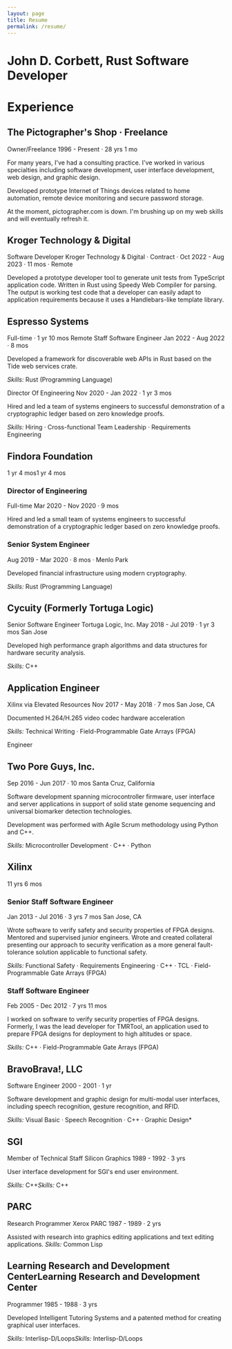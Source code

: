 ```yaml
---
layout: page
title: Resume
permalink: /resume/
---
```


# John D. Corbett, Rust Software Developer

# Experience

## The Pictographer's Shop · Freelance
Owner/Freelance 1996 - Present · 28 yrs 1 mo

For many years, I've had a consulting practice. I've worked
in various specialties including software development, user
interface development, web design, and graphic design.

Developed prototype Internet of Things devices related to
home automation, remote device monitoring and secure
password storage. 

At the moment, pictographer.com is down. I'm brushing up on my web
skills and will eventually refresh it.

## Kroger Technology & Digital
Software Developer
Kroger Technology & Digital · Contract · Oct 2022 - Aug 2023 · 11 mos · Remote

Developed a prototype developer tool to generate unit tests from
TypeScript application code. Written in Rust using Speedy Web Compiler
for parsing. The output is working test code that a developer can
easily adapt to application requirements because it uses a
Handlebars-like template library.

## Espresso Systems
Full-time · 1 yr 10 mos Remote
Staff Software Engineer
Jan 2022 - Aug 2022 · 8 mos

Developed a framework for discoverable web APIs in
Rust based on the Tide web services crate.

*Skills:* Rust (Programming Language)

Director Of Engineering
Nov 2020 - Jan 2022 · 1 yr 3 mos

Hired and led a team of systems engineers to
successful demonstration of a cryptographic ledger
based on zero knowledge proofs.

*Skills:* Hiring · Cross-functional Team Leadership · Requirements Engineering

## Findora Foundation
1 yr 4 mos1 yr 4 mos

### Director of Engineering
Full-time Mar 2020 - Nov 2020 · 9 mos

Hired and led a small team of systems engineers to
successful demonstration of a cryptographic ledger
based on zero knowledge proofs.

### Senior System Engineer
Aug 2019 - Mar 2020 · 8 mos · Menlo Park

Developed financial infrastructure using modern
cryptography.

*Skills:* Rust (Programming Language)

## Cycuity (Formerly Tortuga Logic)

Senior Software Engineer
Tortuga Logic, Inc. May 2018 - Jul 2019 · 1 yr 3 mos San Jose

Developed high performance graph algorithms and data
structures for hardware security analysis.

*Skills:* C++

##  Application Engineer

Xilinx via Elevated Resources Nov 2017 - May 2018 · 7 mos San Jose, CA

Documented H.264/H.265 video codec hardware acceleration

*Skills:* Technical Writing · Field-Programmable Gate Arrays (FPGA)

Engineer

## Two Pore Guys, Inc.
Sep 2016 - Jun 2017 · 10 mos Santa Cruz, California

Software development spanning microcontroller firmware, user
interface and server applications in support of solid state
genome sequencing and universal biomarker detection
technologies.

Development was performed with Agile Scrum methodology using
Python and C++.

*Skills:* Microcontroller Development · C++ · Python

## Xilinx
11 yrs 6 mos

### Senior Staff Software Engineer
Jan 2013 - Jul 2016 · 3 yrs 7 mos San Jose, CA

Wrote software to verify safety and security
properties of FPGA designs. Mentored and supervised
junior engineers. Wrote and created collateral
presenting our approach to security verification as
a more general fault-tolerance solution applicable
to functional safety.

*Skills:* Functional Safety · Requirements Engineering · C++ ·
TCL · Field-Programmable Gate Arrays (FPGA)

### Staff Software Engineer
Feb 2005 - Dec 2012 · 7 yrs 11 mos

I worked on software to verify security properties of
FPGA designs. Formerly, I was the lead developer for
TMRTool, an application used to prepare FPGA designs
for deployment to high altitudes or space.

*Skills:* C++ · Field-Programmable Gate Arrays (FPGA)

## BravoBrava!, LLC
Software Engineer
2000 - 2001 · 1 yr

Software development and graphic design for multi-modal user
interfaces, including speech recognition, gesture
recognition, and RFID.

*Skills:* Visual Basic · Speech Recognition · C++ · Graphic Design*

## SGI
Member of Technical Staff
Silicon Graphics 1989 - 1992 · 3 yrs

User interface development for SGI's end user
environment.

*Skills:* C++*Skills:* C++

## PARC
Research Programmer
Xerox PARC 1987 - 1989 · 2 yrs

Assisted with research into graphics editing applications
and text editing applications.
*Skills:* Common Lisp

## Learning Research and Development CenterLearning Research and Development Center
Programmer
1985 - 1988 · 3 yrs

Developed Intelligent Tutoring Systems and a patented method
for creating graphical user interfaces.

*Skills:* Interlisp-D/Loops*Skills:* Interlisp-D/Loops

